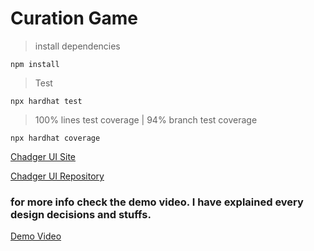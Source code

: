 # Curation Game

> install dependencies

```
npm install
```

> Test
```
npx hardhat test
```

> 100% lines test coverage | 94% branch test coverage
```
npx hardhat coverage                                       
```

[Chadger UI Site](https://soft-rice-1394.on.fleek.co/)

[Chadger UI Repository](https://github.com/Ajand/Chadger-UI)

### for more info check the demo video. I have explained every design decisions and stuffs.

[Demo Video](https://drive.google.com/file/d/1NXRCC-tq2U18Izw_b4pnEM_TPqq8F3_O/view?usp=sharing)
